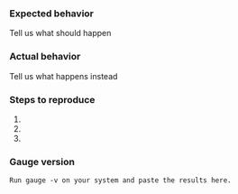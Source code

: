 <!--
Thanks a lot for reporting issues to Gauge-Csharp! This is the issue tracker for reporting bugs or for requesting new feature and enhancements.

If you have any support related questions, please refer our documentation at http://getgauge.io/documentation/user/current/. You can even ask questions on Google groups (http://groups.google.com/forum/#!forum/getgauge) or on gitter (https://gitter.im/getgauge/chat).

This is the issue tracker for Gauge-Csharp plugin. Find other components at https://github.com/getgauge

Please delete irrelevant sections below. 
-->

### Expected behavior
Tell us what should happen

### Actual behavior
Tell us what happens instead

### Steps to reproduce
1.
2.
3.

### Gauge version
```
Run gauge -v on your system and paste the results here.
```

